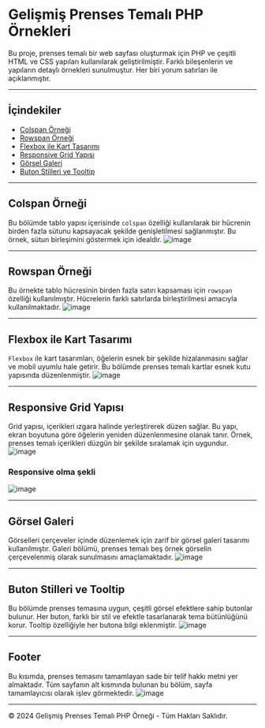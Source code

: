 # Gelişmiş Prenses Temalı PHP Örnekleri

Bu proje, prenses temalı bir web sayfası oluşturmak için PHP ve çeşitli HTML ve CSS yapıları kullanılarak geliştirilmiştir. Farklı bileşenlerin ve yapıların detaylı örnekleri sunulmuştur. Her biri yorum satırları ile açıklanmıştır.

---

## İçindekiler

- [Colspan Örneği](#colspan-örneği)
- [Rowspan Örneği](#rowspan-örneği)
- [Flexbox ile Kart Tasarımı](#flexbox-ile-kart-tasarımı)
- [Responsive Grid Yapısı](#responsive-grid-yapısı)
- [Görsel Galeri](#görsel-galeri)
- [Buton Stilleri ve Tooltip](#buton-stilleri-ve-tooltip)

---

## Colspan Örneği

Bu bölümde tablo yapısı içerisinde `colspan` özelliği kullanılarak bir hücrenin birden fazla sütunu kapsayacak şekilde genişletilmesi sağlanmıştır. Bu örnek, sütun birleşimini göstermek için idealdir.
![image](https://github.com/user-attachments/assets/9b77248b-5919-4566-888c-eaf35479e334)

---

## Rowspan Örneği

Bu örnekte tablo hücresinin birden fazla satırı kapsaması için `rowspan` özelliği kullanılmıştır. Hücrelerin farklı satırlarda birleştirilmesi amacıyla kullanılmaktadır.
![image](https://github.com/user-attachments/assets/36171036-12b7-4ebe-b729-ba7ab3d9b94d)

---

## Flexbox ile Kart Tasarımı

`Flexbox` ile kart tasarımları, öğelerin esnek bir şekilde hizalanmasını sağlar ve mobil uyumlu hale getirir. Bu bölümde prenses temalı kartlar esnek kutu yapısında düzenlenmiştir.
![image](https://github.com/user-attachments/assets/b7db7d10-987a-4403-b946-8f292fa7dc70)

---

## Responsive Grid Yapısı

Grid yapısı, içerikleri ızgara halinde yerleştirerek düzen sağlar. Bu yapı, ekran boyutuna göre öğelerin yeniden düzenlenmesine olanak tanır. Örnek, prenses temalı içerikleri düzgün bir şekilde sıralamak için uygundur.
![image](https://github.com/user-attachments/assets/573460c1-5307-433a-a1c3-9cb23ee3b1b8)
### Responsive olma şekli
![image](https://github.com/user-attachments/assets/68ec8c75-19a1-48ad-b05c-9bbab7368562)

---

## Görsel Galeri

Görselleri çerçeveler içinde düzenlemek için zarif bir görsel galeri tasarımı kullanılmıştır. Galeri bölümü, prenses temalı beş örnek görselin çerçevelenmiş olarak sunulmasını amaçlamaktadır.
![image](https://github.com/user-attachments/assets/580f2426-a355-4cdb-8c4f-5889f87283a8)

---

## Buton Stilleri ve Tooltip

Bu bölümde prenses temasına uygun, çeşitli görsel efektlere sahip butonlar bulunur. Her buton, farklı bir stil ve efektle tasarlanarak tema bütünlüğünü korur. Tooltip özelliğiyle her butona bilgi eklenmiştir.
![image](https://github.com/user-attachments/assets/9ec61ef8-8737-4df5-ba0d-e27fb84d808e)

---

## Footer

Bu kısımda, prenses temasını tamamlayan sade bir telif hakkı metni yer almaktadır. Tüm sayfanın alt kısmında bulunan bu bölüm, sayfa tamamlayıcısı olarak işlev görmektedir.
![image](https://github.com/user-attachments/assets/4bf1f19c-2402-4dce-bb61-642ab357f39d)

---
&copy; 2024 Gelişmiş Prenses Temalı PHP Örneği - Tüm Hakları Saklıdır.

